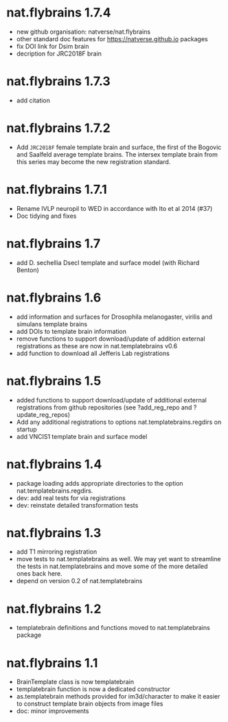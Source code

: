 # nat.flybrains 1.7.4

* new github organisation: natverse/nat.flybrains
* other standard doc features for https://natverse.github.io packages
* fix DOI link for Dsim brain
* decription for JRC2018F brain

# nat.flybrains 1.7.3

* add citation

# nat.flybrains 1.7.2

* Add `JRC2018F` female template brain and surface, the first of the Bogovic
  and Saalfeld average template brains. The intersex template brain from 
  this series may become the new registration standard.

# nat.flybrains 1.7.1

* Rename IVLP neuropil to WED in accordance with Ito et al 2014 (#37)
* Doc tidying and fixes

# nat.flybrains 1.7

* add D. sechellia DsecI template and surface model (with Richard Benton)

# nat.flybrains 1.6

* add information and surfaces for Drosophila melanogaster, virilis and
  simulans template brains
* add DOIs to template brain information
* remove functions to support download/update of addition external registrations
  as these are now in nat.templatebrains v0.6
* add function to download all Jefferis Lab registrations

# nat.flybrains 1.5

* added functions to support download/update of additional external
  registrations from github repositories (see ?add_reg_repo and
  ?update_reg_repos)
* Add any additional registrations to options nat.templatebrains.regdirs on
  startup
* add VNCIS1 template brain and surface model

# nat.flybrains 1.4

* package loading adds appropriate directories to the option
  nat.templatebrains.regdirs.
* dev: add real tests for via registrations
* dev: reinstate detailed transformation tests

# nat.flybrains 1.3

* add T1 mirroring registration
* move tests to nat.templatebrains as well. We may yet want to streamline the
  tests in nat.templatebrains and move some of the more detailed ones back
  here.
* depend on version 0.2 of nat.templatebrains

# nat.flybrains 1.2

* templatebrain definitions and functions moved to nat.templatebrains package

# nat.flybrains 1.1

* BrainTemplate class is now templatebrain
* templatebrain function is now a dedicated constructor
* as.templatebrain methods provided for im3d/character to make it easier to
  construct template brain objects from image files
* doc: minor improvements
